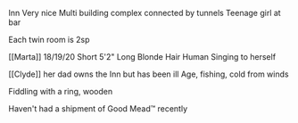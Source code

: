 Inn
Very nice
Multi building complex connected by tunnels
Teenage girl at bar

Each twin room is 2sp 

[[Marta]] 18/19/20
Short 5'2"
Long Blonde Hair
Human
Singing to herself

[[Clyde]] her dad owns the Inn but has been ill
Age, fishing, cold from winds


Fiddling with a ring, wooden 

Haven't had a shipment of Good Mead™️ recently



